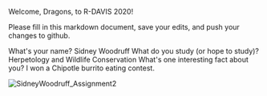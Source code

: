 Welcome, Dragons, to R-DAVIS 2020! 



Please fill in this markdown document, save your edits, and push your changes to github. 


What's your name? 
Sidney Woodruff
What do you study (or hope to study)?
Herpetology and Wildlife Conservation
What's one interesting fact about you? 
I won a Chipotle burrito eating contest.

![SidneyWoodruff_Assignment2](https://user-images.githubusercontent.com/59402058/72688896-a8e60480-3ac0-11ea-9bed-b165763272ab.jpg)
